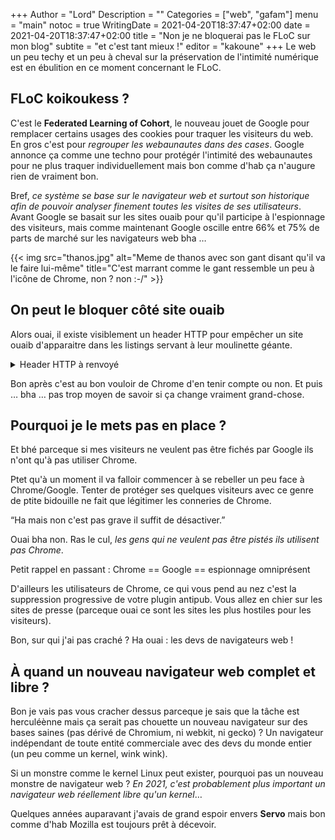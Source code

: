 +++
Author = "Lord"
Description = ""
Categories = ["web", "gafam"]
menu = "main"
notoc = true
WritingDate = 2021-04-20T18:37:47+02:00
date = 2021-04-20T18:37:47+02:00
title = "Non je ne bloquerai pas le FLoC sur mon blog"
subtite = "et c'est tant mieux !"
editor = "kakoune"
+++
Le web un peu techy et un peu à cheval sur la préservation de l'intimité numérique est en ébulition en ce moment concernant le FLoC.

## FLoC koikoukess ?
C'est le **Federated Learning of Cohort**, le nouveau jouet de Google pour remplacer certains usages des cookies pour traquer les visiteurs du web.
En gros c'est pour *regrouper les webaunautes dans des cases*.
Google annonce ça comme une techno pour protégér l'intimité des webaunautes pour ne plus traquer individuellement mais bon comme d'hab ça n'augure rien de vraiment bon.

Bref, *ce système se base sur le navigateur web et surtout son historique afin de pouvoir analyser finement toutes les visites de ses utilisateurs*.
Avant Google se basait sur les sites ouaib pour qu'il participe à l'espionnage des visiteurs, mais comme maintenant Google oscille entre 66% et 75% de parts de marché sur les navigateurs web bha …

{{< img src="thanos.jpg" alt="Meme de thanos avec son gant disant qu'il va le faire lui-même" title="C'est marrant comme le gant ressemble un peu à l'icône de Chrome, non ? non :-/" >}}

## On peut le bloquer côté site ouaib
Alors ouai, il existe visiblement un header HTTP pour empêcher un site ouaib d'apparaitre dans les listings servant à leur moulinette géante.

<details><summary>Header HTTP à renvoyé</summary>

Permissions-Policy: interest-cohort=()

</details>

Bon après c'est au bon vouloir de Chrome d'en tenir compte ou non.
Et puis … bha … pas trop moyen de savoir si ça change vraiment grand-chose.

## Pourquoi je le mets pas en place ?
Et bhé parceque si mes visiteurs ne veulent pas être fichés par Google ils n'ont qu'à pas utiliser Chrome.

Ptet qu'à un moment il va falloir commencer à se rebeller un peu face à Chrome/Google.
Tenter de protéger ses quelques visiteurs avec ce genre de ptite bidouille ne fait que légitimer les conneries de Chrome.

“Ha mais non c'est pas grave il suffit de désactiver.”

Ouai bha non.
Ras le cul, *les gens qui ne veulent pas être pistés ils utilisent pas Chrome*.

Petit rappel en passant : Chrome == Google == espionnage omniprésent

D'ailleurs les utilisateurs de Chrome, ce qui vous pend au nez c'est la suppression progressive de votre plugin antipub.
Vous allez en chier sur les sites de presse (parceque ouai ce sont les sites les plus hostiles pour les visiteurs).

Bon, sur qui j'ai pas craché ?
Ha ouai : les devs de navigateurs web !

## À quand un nouveau navigateur web complet et libre ?
Bon je vais pas vous cracher dessus parceque je sais que la tâche est herculéènne mais ça serait pas chouette un nouveau navigateur sur des bases saines (pas dérivé de Chromium, ni webkit, ni gecko) ?
Un navigateur indépendant de toute entité commerciale avec des devs du monde entier (un peu comme un kernel, wink wink).

Si un monstre comme le kernel Linux peut exister, pourquoi pas un nouveau monstre de navigateur web ?
*En 2021, c'est probablement plus important un navigateur web réellement libre qu'un kernel*…

Quelques années auparavant j'avais de grand espoir envers **Servo** mais bon comme d'hab Mozilla est toujours prêt à décevoir.
